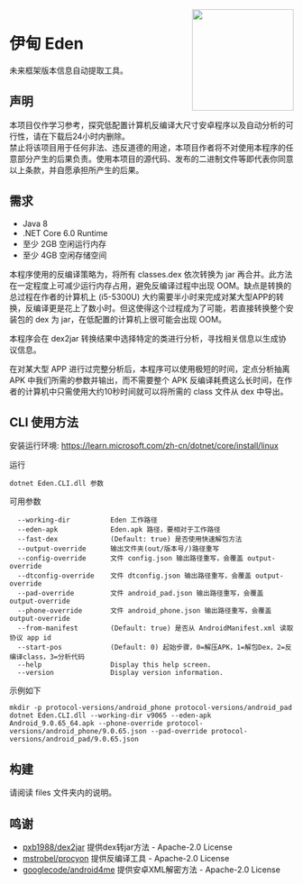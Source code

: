 <img align="right" src="docs/eden.png" width="180"/>

# 伊甸 Eden

未来框架版本信息自动提取工具。

## 声明

本项目仅作学习参考，探究低配置计算机反编译大尺寸安卓程序以及自动分析的可行性，请在下载后24小时内删除。  
禁止将该项目用于任何非法、违反道德的用途，本项目作者将不对使用本程序的任意部分产生的后果负责。使用本项目的源代码、发布的二进制文件等即代表你同意以上条款，并自愿承担所产生的后果。

## 需求

* Java 8
* .NET Core 6.0 Runtime
* 至少 2GB 空闲运行内存
* 至少 4GB 空闲存储空间

本程序使用的反编译策略为，将所有 classes.dex 依次转换为 jar 再合并。此方法在一定程度上可减少运行内存占用，避免反编译过程中出现 OOM。缺点是转换的总过程在作者的计算机上 (i5-5300U) 大约需要半小时来完成对某大型APP的转换，反编译更是花上了数小时。但这使得这个过程成为了可能，若直接转换整个安装包的 dex 为 jar，在低配置的计算机上很可能会出现 OOM。

本程序会在 dex2jar 转换结果中选择特定的类进行分析，寻找相关信息以生成协议信息。

在对某大型 APP 进行过完整分析后，本程序可以使用极短的时间，定点分析抽离 APK 中我们所需的参数并输出，而不需要整个 APK 反编译耗费这么长时间，在作者的计算机中只需使用大约10秒时间就可以将所需的 class 文件从 dex 中导出。

## CLI 使用方法

安装运行环境: https://learn.microsoft.com/zh-cn/dotnet/core/install/linux

运行
```shell
dotnet Eden.CLI.dll 参数
```
可用参数
```shell
  --working-dir          Eden 工作路径
  --eden-apk             Eden.apk 路径，要相对于工作路径
  --fast-dex             (Default: true) 是否使用快速解包方法
  --output-override      输出文件夹(out/版本号/)路径重写
  --config-override      文件 config.json 输出路径重写，会覆盖 output-override
  --dtconfig-override    文件 dtconfig.json 输出路径重写，会覆盖 output-override
  --pad-override         文件 android_pad.json 输出路径重写，会覆盖 output-override
  --phone-override       文件 android_phone.json 输出路径重写，会覆盖 output-override
  --from-manifest        (Default: true) 是否从 AndroidManifest.xml 读取协议 app id
  --start-pos            (Default: 0) 起始步骤，0=解压APK，1=解包Dex，2=反编译class，3=分析代码
  --help                 Display this help screen.
  --version              Display version information.
```
示例如下
```shell
mkdir -p protocol-versions/android_phone protocol-versions/android_pad
dotnet Eden.CLI.dll --working-dir v9065 --eden-apk Android_9.0.65_64.apk --phone-override protocol-versions/android_phone/9.0.65.json --pad-override protocol-versions/android_pad/9.0.65.json
```

## 构建

请阅读 files 文件夹内的说明。

## 鸣谢

* [pxb1988/dex2jar](https://github.com/pxb1988/dex2jar) 提供dex转jar方法 - Apache-2.0 License
* [mstrobel/procyon](https://github.com/mstrobel/procyon) 提供反编译工具 - Apache-2.0 License
* [googlecode/android4me](https://code.google.com/archive/p/android4me) 提供安卓XML解密方法 - Apache-2.0 License
